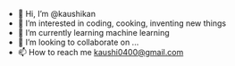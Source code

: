 - 👋 Hi, I’m @kaushikan
- 👀 I’m interested in coding, cooking, inventing new things
- 🌱 I’m currently learning machine learning
- 💞️ I’m looking to collaborate on ...
- 📫 How to reach me kaushi0400@gmail.com

<!---
kaushikan0400/kaushikan0400 is a ✨ special ✨ repository because its `README.md` (this file) appears on your GitHub profile.
You can click the Preview link to take a look at your changes.
--->
